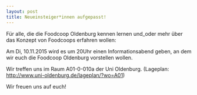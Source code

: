 ```yaml
---
layout: post
title: Neueinsteiger*innen aufgepasst!
---
```


Für alle, die die Foodcoop Oldenburg kennen lernen und_oder mehr über das Konzept von Foodcoops erfahren wollen:

Am Di, 10.11.2015 wird es um 20Uhr einen Informationsabend geben, an dem wir euch die Foodcoop Oldenburg vorstellen wollen.

Wir treffen uns im Raum A01-0-010a der Uni Oldenburg. (Lageplan: http://www.uni-oldenburg.de/lageplan/?wo=A01)

Wir freuen uns auf euch!

